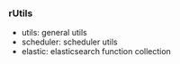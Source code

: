 ### rUtils

- utils: general utils 
- scheduler: scheduler utils
- elastic: elasticsearch function collection